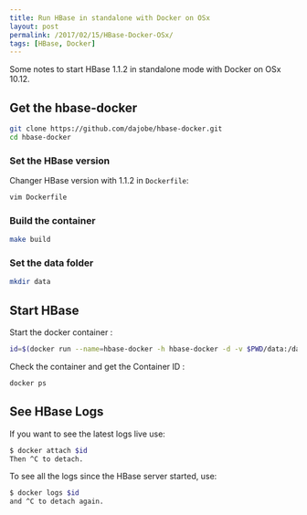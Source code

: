 ```yaml
---
title: Run HBase in standalone with Docker on OSx  
layout: post
permalink: /2017/02/15/HBase-Docker-OSx/
tags: [HBase, Docker]
---
```


Some notes to start HBase 1.1.2 in standalone mode with Docker on OSx 10.12.

## Get the hbase-docker


```bash
git clone https://github.com/dajobe/hbase-docker.git
cd hbase-docker
```

### Set the HBase version

Changer HBase version with 1.1.2 in `Dockerfile`: 

```bash
vim Dockerfile
```

### Build the container

```bash
make build
```

### Set the data folder 

```bash
mkdir data
```

## Start HBase

Start the docker container :

```bash
id=$(docker run --name=hbase-docker -h hbase-docker -d -v $PWD/data:/data dajobe/hbase)
```

Check the container and get the Container ID : 
```bash
docker ps
```


## See HBase Logs

If you want to see the latest logs live use:

```bash
$ docker attach $id
Then ^C to detach.
```

To see all the logs since the HBase server started, use:

```bash
$ docker logs $id
and ^C to detach again.
```
